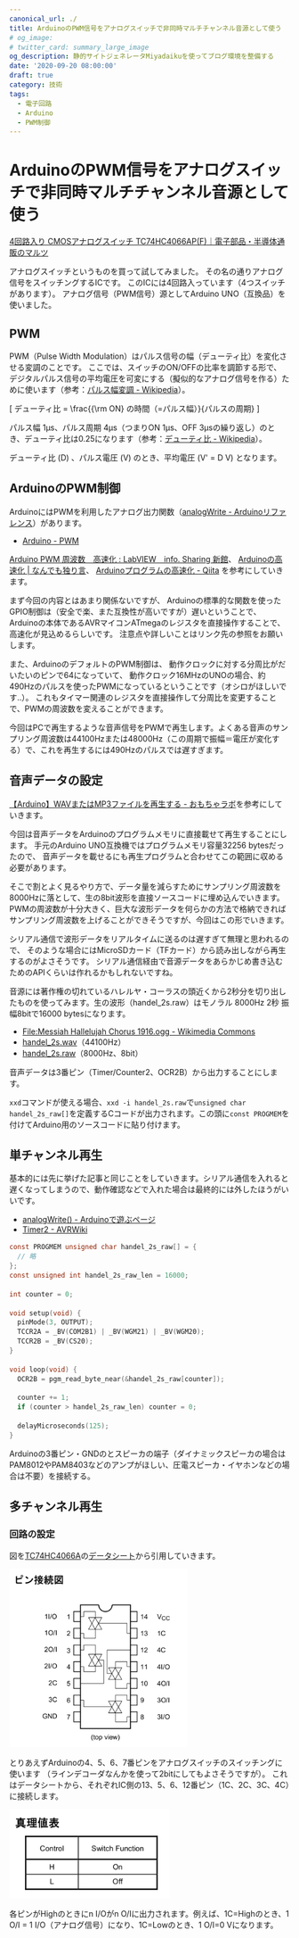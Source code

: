 ```yaml
---
canonical_url: ./
title: ArduinoのPWM信号をアナログスイッチで非同時マルチチャンネル音源として使う
# og_image:
# twitter_card: summary_large_image
og_description: 静的サイトジェネレータMiyadaikuを使ってブログ環境を整備する
date: '2020-09-20 08:00:00'
draft: true
category: 技術
tags:
  - 電子回路
  - Arduino
  - PWM制御
---
```

# ArduinoのPWM信号をアナログスイッチで非同時マルチチャンネル音源として使う

[4回路入り CMOSアナログスイッチ TC74HC4066AP(F)｜電子部品・半導体通販のマルツ](https://www.marutsu.co.jp/pc/i/37603/)

アナログスイッチというものを買って試してみました。
その名の通りアナログ信号をスイッチングするICです。
このICには4回路入っています（4つスイッチがあります）。
アナログ信号（PWM信号）源としてArduino UNO（互換品）を使いました。


## PWM
PWM（Pulse Width Modulation）はパルス信号の幅（デューティ比）を変化させる変調のことです。
ここでは、スイッチのON/OFFの比率を調節する形で、
デジタルパルス信号の平均電圧を可変にする（擬似的なアナログ信号を作る）ために使います（参考：[パルス幅変調 - Wikipedia](https://ja.wikipedia.org/wiki/%E3%83%91%E3%83%AB%E3%82%B9%E5%B9%85%E5%A4%89%E8%AA%BF)）。

\[
  デューティ比 = \frac{{\rm ON} の時間（=パルス幅）}{パルスの周期}
\]

パルス幅 1μs、パルス周期 4μs（つまりON 1μs、OFF 3μsの繰り返し）のとき、デューティ比は0.25になります（参考：[デューティ比 - Wikipedia](https://ja.wikipedia.org/wiki/%E3%83%87%E3%83%A5%E3%83%BC%E3%83%86%E3%82%A3%E6%AF%94)）。

デューティ比 \(D\) 、パルス電圧 \(V\) のとき、平均電圧 \(V' = D V\) となります。


## ArduinoのPWM制御
ArduinoにはPWMを利用したアナログ出力関数（[analogWrite - Arduinoリファレンス](https://cdn.arduino.cc/reference/jp/language/functions/analog-io/analogwrite/)）があります。

- [Arduino - PWM](https://www.arduino.cc/en/Tutorial/PWM)

[Arduino PWM 周波数　高速化 : LabVIEW　info. Sharing 新館](https://labview.exblog.jp/20465460/)、
[Arduinoの高速化 | なんでも独り言](https://ehbtj.com/electronics/speedup-arduino/)、
[Arduinoプログラムの高速化 - Qiita](https://qiita.com/autumn-position/items/ac016c58190f77f66a13)
を参考にしていきます。

まず今回の内容とはあまり関係ないですが、
Arduinoの標準的な関数を使ったGPIO制御は（安全で楽、また互換性が高いですが）遅いということで、
Arduinoの本体であるAVRマイコンATmegaのレジスタを直接操作することで、高速化が見込めるらしいです。
注意点や詳しいことはリンク先の参照をお願いします。

また、ArduinoのデフォルトのPWM制御は、
動作クロックに対する分周比がだいたいのピンで64になっていて、
動作クロック16MHzのUNOの場合、約490Hzのパルスを使ったPWMになっているということです（オシロがほしいです..）。
これもタイマー関連のレジスタを直接操作して分周比を変更することで、PWMの周波数を変えることができます。

今回はPCで再生するような音声信号をPWMで再生します。よくある音声のサンプリング周波数は44100Hzまたは48000Hz（この周期で振幅＝電圧が変化する）で、これを再生するには490Hzのパルスでは遅すぎます。


## 音声データの設定
[【Arduino】WAVまたはMP3ファイルを再生する - おもちゃラボ](https://nn-hokuson.hatenablog.com/entry/2017/09/01/092945)を参考にしていきます。

今回は音声データをArduinoのプログラムメモリに直接載せて再生することにします。
手元のArduino UNO互換機ではプログラムメモリ容量32256 bytesだったので、
音声データを載せるにも再生プログラムと合わせてこの範囲に収める必要があります。

そこで割とよく見るやり方で、データ量を減らすためにサンプリング周波数を8000Hzに落として、生の8bit波形を直接ソースコードに埋め込んでいきます。PWMの周波数が十分大きく、巨大な波形データを何らかの方法で格納できればサンプリング周波数を上げることができそうですが、今回はこの形でいきます。

シリアル通信で波形データをリアルタイムに送るのは遅すぎて無理と思われるので、
そのような場合にはMicroSDカード（TFカード）から読み出しながら再生するのがよさそうです。
シリアル通信経由で音源データをあらかじめ書き込むためのAPIくらいは作れるかもしれないですね。

音源には著作権の切れているハレルヤ・コーラスの頭近くから2秒分を切り出したものを使ってみます。生の波形（handel_2s.raw）はモノラル 8000Hz 2秒 振幅8bitで16000 bytesになります。

- [File:Messiah Hallelujah Chorus 1916.ogg - Wikimedia Commons](https://commons.wikimedia.org/wiki/File:Messiah_Hallelujah_Chorus_1916.ogg)
- [handel_2s.wav](handel_2s.wav)（44100Hz）
- [handel_2s.raw](handel_2s.raw)（8000Hz、8bit）

音声データは3番ピン（Timer/Counter2、OCR2B）から出力することにします。

`xxd`コマンドが使える場合、`xxd -i handel_2s.raw`で`unsigned char handel_2s_raw[]`を定義するCコードが出力されます。この頭に`const PROGMEM`を付けてArduino用のソースコードに貼り付けます。

## 単チャンネル再生
基本的には先に挙げた記事と同じことをしていきます。シリアル通信を入れると遅くなってしまうので、動作確認などで入れた場合は最終的には外したほうがいいです。

- [analogWrite() - Arduinoで遊ぶページ](https://garretlab.web.fc2.com/arduino/inside/hardware/arduino/avr/cores/arduino/wiring_analog.c/analogWrite.html "analogWrite()")
- [Timer2 - AVRWiki](https://avrwiki.osdn.jp/cgi-bin/wiki.cgi?page=Timer2 "Timer2 - FreeStyleWiki")


```c
const PROGMEM unsigned char handel_2s_raw[] = {
  // 略
};
const unsigned int handel_2s_raw_len = 16000;

int counter = 0;

void setup(void) {
  pinMode(3, OUTPUT);
  TCCR2A = _BV(COM2B1) | _BV(WGM21) | _BV(WGM20);
  TCCR2B = _BV(CS20);
}

void loop(void) {
  OCR2B = pgm_read_byte_near(&handel_2s_raw[counter]);

  counter += 1;
  if (counter > handel_2s_raw_len) counter = 0;

  delayMicroseconds(125);
}
```

Arduinoの3番ピン・GNDのとスピーカの端子（ダイナミックスピーカの場合はPAM8012やPAM8403などのアンプがほしい、圧電スピーカ・イヤホンなどの場合は不要）を接続する。


## 多チャンネル再生

### 回路の設定

図を[TC74HC4066A](https://www.marutsu.co.jp/pc/i/37603/)の[データシート](https://www.marutsu.co.jp/contents/shop/marutsu/datasheet/TC74HC4066A.pdf)から引用していきます。

<img src="TC74HC4066A_1.png" width="320px" height="320px" alt="TC74HC4066A_1">

とりあえずArduinoの4、5、6、7番ピンをアナログスイッチのスイッチングに使います
（ラインデコーダなんかを使って2bitにしてもよさそうですが）。
これはデータシートから、それぞれIC側の13、5、6、12番ピン（1C、2C、3C、4C）に接続します。

<img src="TC74HC4066A_2.png" width="288px" height="160px" alt="TC74HC4066A_2">

各ピンがHighのときにn I/Oがn O/Iに出力されます。例えば、1C=Highのとき、1 O/I = 1 I/O（アナログ信号）になり、1C=Lowのとき、1 O/I=0 Vになります。
